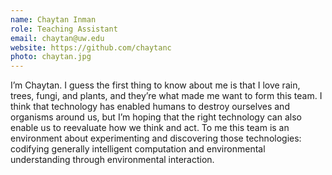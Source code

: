 ```yaml
---
name: Chaytan Inman
role: Teaching Assistant
email: chaytan@uw.edu
website: https://github.com/chaytanc
photo: chaytan.jpg
---
```


I’m Chaytan. I guess the first thing to know about me is that I love rain, trees, fungi, and plants, and they’re what made me want to form this team. I think that technology has enabled humans to destroy ourselves and organisms around us, but I’m hoping that the right technology can also enable us to reevaluate how we think and act. To me this team is an environment about experimenting and discovering those technologies: codifying generally intelligent computation and environmental understanding through environmental interaction.